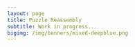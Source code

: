 ```yaml
---
layout: page
title: Puzzle Reassembly
subtitle: Work in progress...
bigimg: /img/banners/mixed-deepblue.png
---
```

